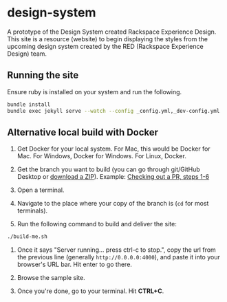 # design-system
A prototype of the Design System created Rackspace Experience Design. This site is a resource (website) to begin displaying the styles from the upcoming design system created by the RED (Rackspace Experience Design) team.

## Running the site

Ensure ruby is installed on your system and run the following.

``` bash
bundle install
bundle exec jekyll serve --watch --config _config.yml,_dev-config.yml
```

## Alternative local build with Docker

1. Get Docker for your local system. For Mac, this would be Docker for Mac. For Windows, Docker for Windows. For Linux, Docker.

1. Get the branch you want to build (you can go through git/GitHub Desktop or [download a ZIP](https://stackoverflow.com/a/18583977/9200106])). Example: [Checking out a PR, steps 1-6](https://help.github.com/articles/checking-out-pull-requests-locally/#modifying-an-inactive-pull-request-locally)

1. Open a terminal.

1. Navigate to the place where your copy of the branch is (`cd` for most terminals).

1. Run the following command to build and deliver the site:

```bash
./build-me.sh
```

1. Once it says "Server running... press ctrl-c to stop.", copy the url from the previous line (generally `http://0.0.0.0:4000`), and paste it into your browser's URL bar. Hit enter to go there.

1. Browse the sample site.

1. Once you're done, go to your terminal. Hit **CTRL+C**.
